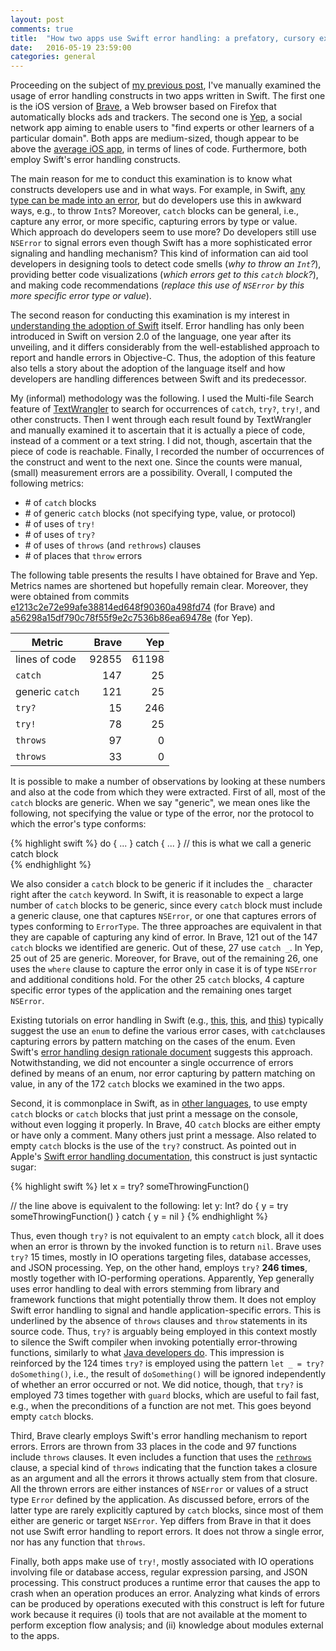 ```yaml
---
layout: post
comments: true
title:  "How two apps use Swift error handling: a prefatory, cursory examination"
date:   2016-05-19 23:59:00
categories: general
---
```


Proceeding on the subject of [my previous post](http://fernandocastor.github.io/general/2016/04/29/the-many-flavors-of-swift-error-handling.html), I've manually examined the usage of error handling constructs in two apps written in Swift. The first one is the iOS version of [Brave](https://www.brave.com/), a Web browser based on Firefox that automatically blocks ads and trackers. The second one is [Yep](https://soyep.com/), a social network app aiming to enable users to "find experts or other learners of a particular domain". Both apps are medium-sized, though appear to be above the [average iOS app](http://www.informationisbeautiful.net/visualizations/million-lines-of-code/), in terms of lines of code. Furthermore, both employ Swift's error handling constructs.

The main reason for me to conduct this examination is to know what constructs developers use and in what ways. For example, in Swift, [any type can be made into an error](http://fernandocastor.github.io/general/2016/04/29/the-many-flavors-of-swift-error-handling.html), but do developers use this in awkward ways, e.g., to throw ``Int``s? Moreover, ``catch`` blocks can be general, i.e., capture any error, or more specific, capturing errors by type or value. Which approach do developers seem to use more? Do developers still use ``NSError`` to signal errors even though Swift has a more sophisticated error signaling and handling mechanism? This kind of information can aid tool developers in designing tools to detect code smells (*why to throw an ``Int``?*), providing better code visualizations (*which errors get to this ``catch`` block?*), and making code recommendations (*replace this use of ``NSError`` by this more specific error type or value*).

The second reason for conducting this examination is my interest in [understanding the adoption of Swift](https://sites.google.com/a/cin.ufpe.br/castor/saner_2016_Swift_final.pdf?attredirects=0&d=1) itself. Error handling has only been introduced in Swift on version 2.0 of the language, one year after its unveiling, and it differs considerably from the well-established approach to report and handle errors in Objective-C. Thus, the adoption of this feature also tells a story about the adoption of the language itself and how developers are handling differences between Swift and its predecessor.

My (informal) methodology was the following. I used the Multi-file Search feature of [TextWrangler](http://www.barebones.com/products/textwrangler/) to search for occurrences of ``catch``, ``try?``, ``try!``, and other constructs. Then I went through each result found by TextWrangler and manually examined it to ascertain that it is actually a piece of code, instead of a comment or a text string. I did not, though, ascertain that the piece of code is reachable. Finally, I recorded the number of occurrences of the construct and went to the next one. Since the counts were manual, (small) measurement errors are a possibility. Overall, I computed the following metrics:

* \# of ``catch`` blocks
* \# of generic ``catch`` blocks (not specifying type, value, or protocol)
* \# of uses of ``try!``
* \# of uses of ``try?``
* \# of uses of ``throws`` (and ``rethrows``) clauses
* \# of places that ``throw`` errors

The following table presents the results I have obtained for Brave and Yep. Metrics names are shortened but hopefully remain clear. Moreover, they were obtained from commits [e1213c2e72e99afe38814ed648f90360a498fd74](https://github.com/brave/browser-ios/commit/e1213c2e72e99afe38814ed648f90360a498fd74) (for Brave) and [a56298a15df790c78f55f9e2c7536b86ea69478e](https://github.com/CatchChat/Yep/commit/a56298a15df790c78f55f9e2c7536b86ea69478e) (for Yep).

|  Metric            | Brave | Yep   |
|--------------------|------:|------:|
| lines of code      | 92855 | 61198 |
| ``catch``          |   147 |    25 |
|  generic ``catch`` |   121 |    25 |
| ``try?``           |    15 |   246 |
| ``try!``           |    78 |    25 |
| ``throws``         |    97 |     0 |
| ``throws``         |    33 |     0 |

It is possible to make a number of observations by looking at these numbers and also at the code from which they were extracted. First of all, most of the ``catch`` blocks are generic. When we say "generic", we mean ones like the following, not specifying the value or type of the error, nor the protocol to which the error's type conforms:

{% highlight swift %}
do { ... }
catch { ... } // this is what we call a generic catch block  
{% endhighlight %}

We also consider a ``catch`` block to be generic if it includes the ``_`` character right after the ``catch`` keyword. In Swift, it is reasonable to expect a large number of ``catch`` blocks to be generic, since every ``catch`` block must include a generic clause, one that captures ``NSError``, or one that captures errors of types conforming to ``ErrorType``. The three approaches are equivalent in that they are capable of capturing any kind of error. In Brave, 121 out of the 147 ``catch`` blocks we identified are generic. Out of these, 27 use ``catch _``. In Yep, 25 out of 25 are generic. Moreover, for Brave, out of the remaining 26, one uses the ``where`` clause to capture the error only in case it is of type ``NSError`` and additional conditions hold. For the other 25 ``catch`` blocks, 4 capture specific error types of the application and the remaining ones target ``NSError``.

Existing tutorials on error handling in Swift (e.g., [this](https://www.bignerdranch.com/blog/error-handling-in-swift-2/), [this](https://developer.apple.com/library/ios/documentation/Swift/Conceptual/Swift_Programming_Language/ErrorHandling.html), and [this](https://www.hackingwithswift.com/new-syntax-swift-2-error-handling-try-catch)) typically suggest the use an ``enum`` to define the various error cases, with ``catch``clauses capturing errors by pattern matching on the cases of the enum. Even Swift's [error handling design rationale document](https://github.com/apple/swift/blob/master/docs/ErrorHandlingRationale.rst#id49) suggests this approach. Notwithstanding, we did not encounter a single occurrence of errors defined by means of an enum, nor error capturing by pattern matching on value, in any of the 172 ``catch`` blocks we examined in the two apps.

Second, it is commonplace in Swift, as in [other languages](http://link.springer.com/chapter/10.1007%2F978-3-540-73589-2_8#page-1), to use empty ``catch`` blocks or ``catch`` blocks that just print a message on the console, without even logging it properly. In Brave, 40 ``catch`` blocks are either empty or have only a comment. Many others just print a message. Also related to empty ``catch`` blocks is the use of the ``try?`` construct. As pointed out in Apple's [Swift error handling documentation](https://developer.apple.com/library/ios/documentation/Swift/Conceptual/Swift_Programming_Language/ErrorHandling.html), this construct is just syntactic sugar:

{% highlight swift %}
let x = try? someThrowingFunction()

// the line above is equivalent to the following:
let y: Int?
do {
    y = try someThrowingFunction()
} catch {
    y = nil
}
{% endhighlight %}

Thus, even though ``try?`` is not equivalent to an empty ``catch`` block, all it does when an error is thrown by the invoked function is to return ``nil``. Brave uses ``try?`` 15 times, mostly in IO operations targeting files, database accesses, and JSON processing. Yep, on the other hand, employs ``try?`` **246 times**, mostly together with IO-performing operations. Apparently, Yep generally uses error handling to deal with errors stemming from library and framework functions that might potentially throw them. It does not employ Swift error handling to signal and handle application-specific errors. This is underlined by the absence of ``throws`` clauses and ``throw`` statements in its source code. Thus, ``try?`` is arguably being employed in this context mostly to silence the Swift compiler when invoking potentially error-throwing functions, similarly to what [Java developers do](http://pmarques.dei.uc.pt/papers/bcabral2007_ecoop.pdf). This impression is reinforced by the 124 times ``try?`` is employed using the pattern ``let _ = try? doSomething()``, i.e., the result of ``doSomething()`` will be ignored independently of whether an error occurred or not. We did notice, though, that ``try?`` is employed 73 times together with ``guard`` blocks, which are useful to fail fast, e.g., when the preconditions of a function are not met. This goes beyond empty ``catch`` blocks.

Third, Brave clearly employs Swift's error handling mechanism to report errors. Errors are thrown from 33 places in the code and 97 functions include ``throws`` clauses. It even includes a function that uses the  [``rethrows``](https://developer.apple.com/library/ios/documentation/Swift/Conceptual/Swift_Programming_Language/Declarations.html#//apple_ref/doc/uid/TP40014097-CH34-ID531) clause, a special kind of ``throws`` indicating that the function takes a closure as an argument and all the errors it throws actually stem from that closure. All the thrown errors are either instances of ``NSError`` or values of a struct type ``Error`` defined by the application. As discussed before, errors of the latter type are rarely explicitly captured by ``catch`` blocks, since most of them either are generic or target ``NSError``. Yep differs from Brave in that it does not use Swift error handling to report errors. It does not throw a single error, nor has any function that ``throws``.

Finally, both apps make use of ``try!``, mostly associated with IO operations involving file or database access, regular expression parsing, and JSON processing. This construct produces a runtime error that causes the app to crash when an operation produces an error. Analyzing what kinds of errors can be produced by operations executed with this construct is left for future work because it requires (i) tools that are not available at the moment to perform exception flow analysis; and (ii) knowledge about modules external to the apps.
